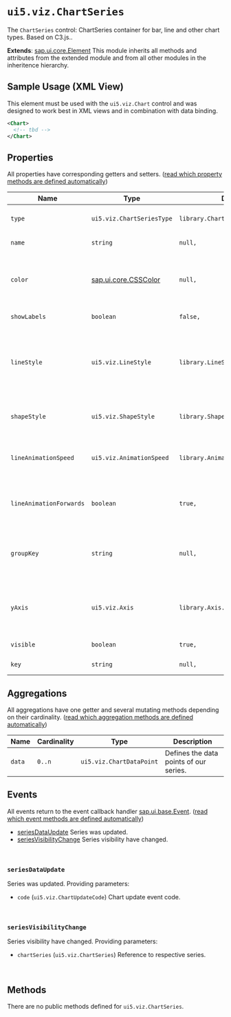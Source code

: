 # `ui5.viz.ChartSeries`
The <code>ChartSeries</code> control: ChartSeries container for bar, line and other chart types. Based on C3.js..

**Extends**: [sap.ui.core.Element](https://openui5.hana.ondemand.com/#/api/sap.ui.core.Element) This module inherits all methods and attributes from the extended module and from all other modules in the inheritence hierarchy.

## Sample Usage (XML View)
This element must be used with the <code>ui5.viz.Chart</code> control and was designed to work best in XML views and in combination with data binding.
```xml
<Chart>
  <!-- tbd -->
</Chart>
```

## Properties
All properties have corresponding getters and setters. ([read which property methods are defined automatically](https://sapui5.hana.ondemand.com/#/api/sap.ui.base.ManagedObject))

| Name | Type | Default | Description |
| --- | --- | --- | --- |
| `type` | `ui5.viz.ChartSeriesType` | `library.ChartSeriesType.Spline,` | Shows or hides series and legend. |
| `name` | `string` | `null,` | Name of the series. |
| `color` | [sap.ui.core.CSSColor](https://openui5.hana.ondemand.com/#/api/sap.ui.core.CSSColor) | `null,` | Sets a custom color for the series, overwriting the default color palette. |
| `showLabels` | `boolean` | `false,` | Sets visibility of labels. |
| `lineStyle` | `ui5.viz.LineStyle` | `library.LineStyle.Solid,` | Sets style of series lines (supported types: line, spline, step, area, area-spline, area-step). |
| `shapeStyle` | `ui5.viz.ShapeStyle` | `library.ShapeStyle.Solid,` | Sets style of series shape (supported types: bar). |
| `lineAnimationSpeed` | `ui5.viz.AnimationSpeed` | `library.AnimationSpeed.None,` | Sets speed of animated dashes / dots (none, slow, medium, fast). |
| `lineAnimationForwards` | `boolean` | `true,` | Sets if line animation should run forwards or backwards. |
| `groupKey` | `string` | `null,` | ChartSeries with the same group key are displayed as a cluster (e.g. stacked bar). |
| `yAxis` | `ui5.viz.Axis` | `library.Axis.Y,` | Sets the referenced y axis the ChartSeriesData value property is related to. |
| `visible` | `boolean` | `true,` | Sets visibility of the element. |
| `key` | `string` | `null,` | Unique key for the series. |

## Aggregations
All aggregations have one getter and several mutating methods depending on their cardinality. ([read which aggregation methods are defined automatically](https://sapui5.hana.ondemand.com/#/api/sap.ui.base.ManagedObject))

| Name | Cardinality | Type | Description |
| --- | --- | --- | --- |
| `data` | `0..n` | `ui5.viz.ChartDataPoint` | Defines the data points of our series. |

## Events
All events return to the event callback handler [sap.ui.base.Event](https://openui5.hana.ondemand.com/#/api/sap.ui.base.Event). ([read which event methods are defined automatically](https://sapui5.hana.ondemand.com/#/api/sap.ui.base.ManagedObject))
* <a href="#seriesDataUpdate">seriesDataUpdate</a> Series was updated.
* <a href="#seriesVisibilityChange">seriesVisibilityChange</a> Series visibility have changed.

<br/>

<a name="seriesDataUpdate"></a>

### `seriesDataUpdate`
Series was updated. Providing parameters:
* `code` (`ui5.viz.ChartUpdateCode`) Chart update event code.

<br/>

<a name="seriesVisibilityChange"></a>

### `seriesVisibilityChange`
Series visibility have changed. Providing parameters:
* `chartSeries` (`ui5.viz.ChartSeries`) Reference to respective series.

<br/>


## Methods
There are no public methods defined for `ui5.viz.ChartSeries`.

<br/>

